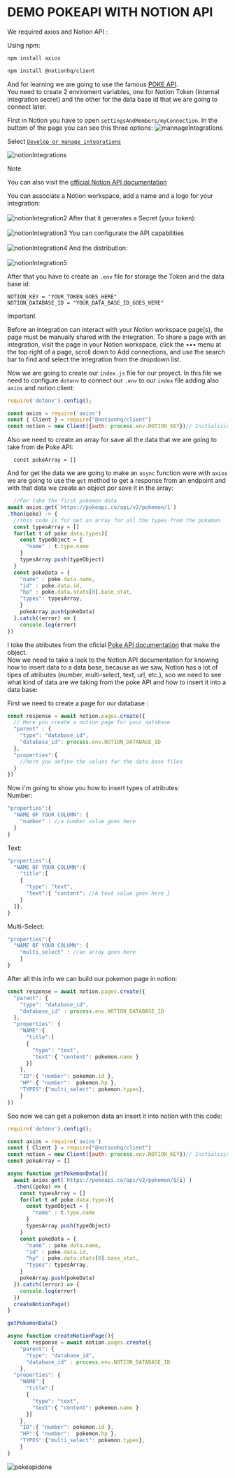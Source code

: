 #  DEMO POKEAPI WITH NOTION API 

We required axios and Notion API : 

Using npm: 

```bash
npm install axios
```


```bash
npm install @notionhq/client
```
And for learning we are going to use the famous <a href="https://pokeapi.co/">POKE API</a>. <br>
You need to create 2 enviroment variables, one for Notion Token (Internal integration secret) and the other for the data base id that we are going to connect later.

First in Notion you have to open `settingsAndMembers/myConnection`. In the buttom of the page you can see this three options: 
![mannageIntegrations](https://github.com/xVrzBx/Hacktion/assets/91161604/a9a978cc-f48d-4e77-8fdc-41db6dbad297)

Select <a href="https://www.notion.so/my-integrations">`Develop or manage integrations` </a> 

![notionIntegrations](https://github.com/xVrzBx/Hacktion/assets/91161604/89cc62f2-e13c-4084-8e18-ae97f936c1dc)


>[!NOTE]
> You can also visit the <a href="https://developers.notion.com/">official Notion API documentation</a>

You can associate a Notion workspace, add a name and a logo for your integration:  <br><br>
![notionIntegration2](https://github.com/xVrzBx/Hacktion/assets/91161604/18cb8f71-8e2c-4025-9cf5-29e1ddac99ca)
After that it generates a Secret (your token): <br><br>
![notionIntegration3](https://github.com/xVrzBx/Hacktion/assets/91161604/db131672-108e-4dc4-94d6-14b71360d2eb)
You can configurate the API capabilities <br><br>
![notionIntegration4](https://github.com/xVrzBx/Hacktion/assets/91161604/2af702c0-ef94-4848-a7bc-271ac58ccb2e)
And the distribution: <br><br>
![notionIntegration5](https://github.com/xVrzBx/Hacktion/assets/91161604/333f7df3-1adc-4024-b669-220ddcb931a2)

After that you have to create an `.env` file for storage the Token and the data base id:

```
NOTION_KEY = "YOUR_TOKEN_GOES_HERE"
NOTION_DATABASE_ID = "YOUR_DATA_BASE_ID_GOES_HERE" 
```

>[!IMPORTANT]
> Before an integration can interact with your Notion workspace page(s), the page must be manually shared with the integration. To share a page with an integration, visit the page in your Notion workspace, click the ••• menu at the top right of a page, scroll down to Add connections, and use the search bar to find and select the integration from the dropdown list.

Now we are going to create our `index.js` file for our proyect. In this file we need to configure `dotenv` to connect our 
`.env` to our `index` file adding also `axios` and notion client: 
``` javascript
require('dotenv').config();

const axios = require('axios')
const { Client } = require("@notionhq/client")
const notion = new Client({auth: process.env.NOTION_KEY})// Initializing a client

```

Also we need to create an array for save all the data that we are going to take from de Poke API: 

```javascrit
  const pokeArray = [] 
```
And for get the data we are going to make an `async` function were with `axios` we are going to use the `get` method to get a response from an endpoint and with that data we create an object por save it in the array: 
```javascript
  //For take the first pokemon data
await axios.get(`https://pokeapi.co/api/v2/pokemon/1`)
.then(poke) -> {
  //this code is for get an array for all the types from the pokemon 
  const typesArray = []
  for(let t of poke.data.types){
    const typeObject = {
      "name" : t.type.name
    }
    typesArray.push(typeObject)
  }
  const pokeData = {
    "name" : poke.data.name,
    "id" : poke.data.id,
    "hp" : poke.data.stats[0].base_stat,
    "types": typesArray,
    }
    pokeArray.push(pokeData)
  }.catch((error) => {
    console.log(error)
})
```
I toke the atributes from the oficial <a href="https://pokeapi.co/">Poke API documentation</a> that make the object. 
<br>
Now we need to take a look to the Notion API documentation for knowing how to insert data to a data base, because as we saw, Notion has a lot of tipes of atributes (number, multi-select, text, url, etc.), soo we need to see what kind of data are we taking from the poke API and how to insert it into a data base: 

First we need to create a page for our database :

```javascript
const response = await notion.pages.create({
  // Here you create a notion page for your database
  "parent" : {
    "type": "database_id",
    "database_id": process.env.NOTION_DATABASE_ID
  },
  "properties":{
    //here you define the values for the data base files 
  }
})
```
Now i'm going to show you how to insert types of atributes: <br>
Number: 
``` javascript
"properties":{
  "NAME OF YOUR COLUMN": {
    "number" : //a number value goes here
  }
}
```
Text:
``` javascript
"properties":{
  "NAME OF YOUR COLUMN":{
    "title":[
    {
      "type": "text",
      "text":{ "content": //A text value goes here }
    }
  ]},
}
```
Multi-Select:
```javascript
"properties":{
  "NAME OF YOUR COLUMN": {
    "multi_select" : //an array goes here
    }
}
```
After all this info we can build our pokemon page in notion: 
```javascript
const response = await notion.pages.create({
  "parent": {
    "type": "database_id",
    "database_id" : process.env.NOTION_DATABASE_ID
  },
  "properties": {
    "NAME":{
      "title":[
      {
        "type": "text",
        "text":{ "content": pokemon.name }
      }]
    },
    "ID":{ "number": pokemon.id },
    "HP":{ "number":  pokemon.hp },
    "TYPES":{"multi_select": pokemon.types},
    }
})
```
Soo now we can get a pokemon data an insert it into notion with this code: 
```javascript
require('dotenv').config();

const axios = require('axios')
const { Client } = require("@notionhq/client")
const notion = new Client({auth: process.env.NOTION_KEY})// Initializing a client
const pokeArray = [] 

async function getPokemonData(){
  await axios.get(`https://pokeapi.co/api/v2/pokemon/${i}`)
  .then((poke) => {
    const typesArray = []
    for(let t of poke.data.types){
      const typeObject = {
        "name" : t.type.name
      }
      typesArray.push(typeObject)
    }
    const pokeData = {
      "name" : poke.data.name,
      "id" : poke.data.id,
      "hp" : poke.data.stats[0].base_stat,
      "types": typesArray,
    }
    pokeArray.push(pokeData)     
  }).catch((error) => {
    console.log(error)
  })
  createNotionPage()
}

getPokemonData()

async function createNotionPage(){
  const response = await notion.pages.create({
    "parent": {
      "type": "database_id",
      "database_id" : process.env.NOTION_DATABASE_ID
    },
  "properties": {
    "NAME":{
      "title":[
      {
        "type": "text",
        "text":{ "content": pokemon.name }
      }]
    },
    "ID":{ "number": pokemon.id },
    "HP":{ "number":  pokemon.hp },
    "TYPES":{"multi_select": pokemon.types},
    }    
}


```
![pokeapidone](https://github.com/xVrzBx/Hacktion/assets/91161604/c6aa534d-eb93-430e-8e32-e8d63c5a68c6)
